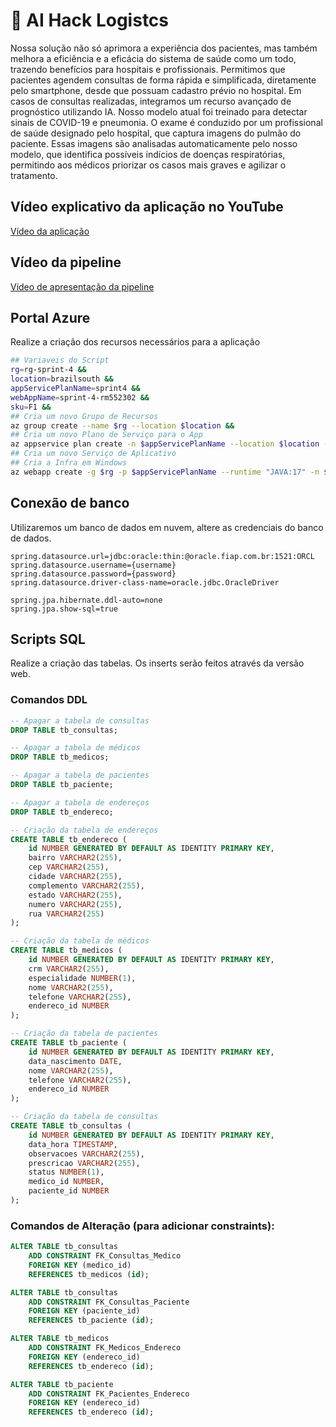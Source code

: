# 🏥 AI Hack Logistcs
Nossa solução não só aprimora a experiência dos pacientes, mas também melhora a eficiência e a eficácia do sistema de saúde como um todo, trazendo benefícios para hospitais e profissionais. Permitimos que pacientes agendem consultas de forma rápida e simplificada, diretamente pelo smartphone, desde que possuam cadastro prévio no hospital. Em casos de consultas realizadas, integramos um recurso avançado de prognóstico utilizando IA. Nosso modelo atual foi treinado para detectar sinais de COVID-19 e pneumonia. O exame é conduzido por um profissional de saúde designado pelo hospital, que captura imagens do pulmão do paciente. Essas imagens são analisadas automaticamente pelo nosso modelo, que identifica possíveis indícios de doenças respiratórias, permitindo aos médicos priorizar os casos mais graves e agilizar o tratamento. 

## Vídeo explicativo da aplicação no YouTube
[Vídeo da aplicação](https://youtu.be/kPag7fLlaUE?si=3t0n8iHo70Wk-91v) 

## Vídeo da pipeline
[Vídeo de apresentação da pipeline ](https://www.youtube.com/watch?v=wRejdavgnE0)

## Portal Azure
Realize a criação dos recursos necessários para a aplicação

``` bash
## Variaveis do Script
rg=rg-sprint-4 &&
location=brazilsouth &&
appServicePlanName=sprint4 &&
webAppName=sprint-4-rm552302 &&
sku=F1 &&
## Cria um novo Grupo de Recursos
az group create --name $rg --location $location &&
## Cria um novo Plano de Serviço para o App
az appservice plan create -n $appServicePlanName --location $location -g $rg --sku $sku &&
## Cria um novo Serviço de Aplicativo
## Cria a Infra em Windows
az webapp create -g $rg -p $appServicePlanName --runtime "JAVA:17" -n $webAppName

```

## Conexão de banco
Utilizaremos um banco de dados em nuvem, altere as credenciais do banco de dados.

```properties
spring.datasource.url=jdbc:oracle:thin:@oracle.fiap.com.br:1521:ORCL
spring.datasource.username={username}
spring.datasource.password={password}
spring.datasource.driver-class-name=oracle.jdbc.OracleDriver

spring.jpa.hibernate.ddl-auto=none
spring.jpa.show-sql=true
```

## Scripts SQL

Realize a criação das tabelas. Os inserts serão feitos através da versão web.

### Comandos DDL

```sql
-- Apagar a tabela de consultas
DROP TABLE tb_consultas;

-- Apagar a tabela de médicos
DROP TABLE tb_medicos;

-- Apagar a tabela de pacientes
DROP TABLE tb_paciente;

-- Apagar a tabela de endereços
DROP TABLE tb_endereco;

-- Criação da tabela de endereços 
CREATE TABLE tb_endereco (
    id NUMBER GENERATED BY DEFAULT AS IDENTITY PRIMARY KEY,
    bairro VARCHAR2(255),
    cep VARCHAR2(255),
    cidade VARCHAR2(255),
    complemento VARCHAR2(255),
    estado VARCHAR2(255),
    numero VARCHAR2(255),
    rua VARCHAR2(255)
);

-- Criação da tabela de médicos 
CREATE TABLE tb_medicos (
    id NUMBER GENERATED BY DEFAULT AS IDENTITY PRIMARY KEY,
    crm VARCHAR2(255),
    especialidade NUMBER(1),
    nome VARCHAR2(255),
    telefone VARCHAR2(255),
    endereco_id NUMBER
);

-- Criação da tabela de pacientes 
CREATE TABLE tb_paciente (
    id NUMBER GENERATED BY DEFAULT AS IDENTITY PRIMARY KEY,
    data_nascimento DATE,
    nome VARCHAR2(255),
    telefone VARCHAR2(255),
    endereco_id NUMBER
);

-- Criação da tabela de consultas
CREATE TABLE tb_consultas (
    id NUMBER GENERATED BY DEFAULT AS IDENTITY PRIMARY KEY,
    data_hora TIMESTAMP,
    observacoes VARCHAR2(255),
    prescricao VARCHAR2(255),
    status NUMBER(1),
    medico_id NUMBER,
    paciente_id NUMBER
);

```

### Comandos de Alteração (para adicionar constraints):

```sql
ALTER TABLE tb_consultas 
    ADD CONSTRAINT FK_Consultas_Medico 
    FOREIGN KEY (medico_id) 
    REFERENCES tb_medicos (id);

ALTER TABLE tb_consultas 
    ADD CONSTRAINT FK_Consultas_Paciente 
    FOREIGN KEY (paciente_id) 
    REFERENCES tb_paciente (id);

ALTER TABLE tb_medicos 
    ADD CONSTRAINT FK_Medicos_Endereco 
    FOREIGN KEY (endereco_id) 
    REFERENCES tb_endereco (id);

ALTER TABLE tb_paciente 
    ADD CONSTRAINT FK_Pacientes_Endereco 
    FOREIGN KEY (endereco_id) 
    REFERENCES tb_endereco (id);
```
